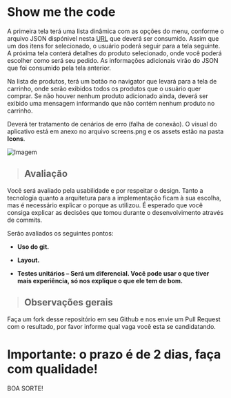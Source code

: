 # Show me the code

 
A primeira tela terá uma lista dinâmica com as opções do menu,  conforme o arquivo JSON dispónivel nesta [URL](https://desafio-mobility.herokuapp.com/products.json) que deverá ser consumido. Assim que um dos itens for selecionado, o usuário poderá seguir para a tela seguinte.
A próxima tela conterá detalhes do produto selecionado, onde você poderá escolher como será seu pedido. As informações adicionais virão do JSON que foi consumido pela tela anterior.

Na lista de produtos, terá um botão no navigator que levará para a tela de carrinho, onde serão exibidos todos os produtos que o usuário quer comprar. Se não houver nenhum produto adicionado ainda, deverá ser exibido uma mensagem informando que não contém nenhum produto no carrinho. 


Deverá ter tratamento de cenários de erro (falha de conexão).
O visual do aplicativo está em anexo no arquivo screens.png e os assets estão na pasta **Icons**.


![Imagem](https://raw.githubusercontent.com/mobility-accenture/Desafio/master/app-screens.png)

> ## Avaliação

Você será avaliado pela usabilidade e por respeitar o design. Tanto a tecnologia quanto a arquitetura para a implementação ficam à sua escolha, mas é necessário explicar o porque as utilizou. É esperado que você consiga explicar as decisões que tomou durante o desenvolvimento através de commits.


Serão avaliados os seguintes pontos:

  - **Uso do git.**
  
  - **Layout.**
  
  - **Testes unitários  –  Será um diferencial. Você pode usar o que tiver mais experiência, só nos explique o que ele tem de bom.**
 
 
 
> ## Observações gerais

Faça um fork desse repositório em seu Github e nos envie um Pull Request com o resultado, por favor informe qual vaga você esta se candidatando.

# Importante: o prazo é de 2 dias, faça com qualidade!
BOA SORTE!
